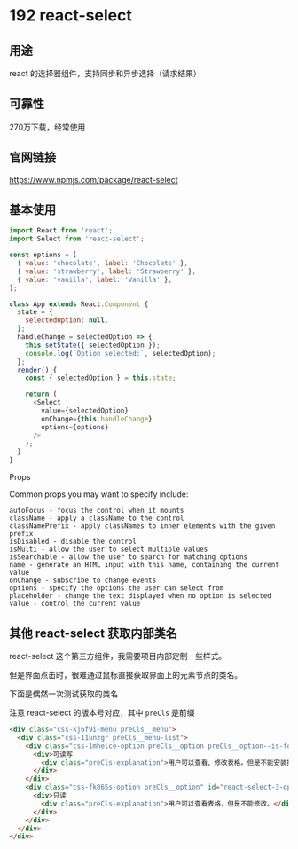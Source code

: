 # 192 react-select

## 用途

react 的选择器组件，支持同步和异步选择（请求结果）

## 可靠性

270万下载，经常使用

## 官网链接

https://www.npmjs.com/package/react-select


## 基本使用

```js
import React from 'react';
import Select from 'react-select';

const options = [
  { value: 'chocolate', label: 'Chocolate' },
  { value: 'strawberry', label: 'Strawberry' },
  { value: 'vanilla', label: 'Vanilla' },
];

class App extends React.Component {
  state = {
    selectedOption: null,
  };
  handleChange = selectedOption => {
    this.setState({ selectedOption });
    console.log(`Option selected:`, selectedOption);
  };
  render() {
    const { selectedOption } = this.state;

    return (
      <Select
        value={selectedOption}
        onChange={this.handleChange}
        options={options}
      />
    );
  }
}
```

Props

Common props you may want to specify include:

```
autoFocus - focus the control when it mounts
className - apply a className to the control
classNamePrefix - apply classNames to inner elements with the given prefix
isDisabled - disable the control
isMulti - allow the user to select multiple values
isSearchable - allow the user to search for matching options
name - generate an HTML input with this name, containing the current value
onChange - subscribe to change events
options - specify the options the user can select from
placeholder - change the text displayed when no option is selected
value - control the current value
```

## 其他 react-select 获取内部类名

react-select 这个第三方组件，我需要项目内部定制一些样式。

但是界面点击时，很难通过鼠标直接获取界面上的元素节点的类名。

下面是偶然一次测试获取的类名

注意 react-select 的版本号对应，其中 `preCls` 是前缀

~~~html
<div class="css-kj6f9i-menu preCls__menu">
  <div class="css-11unzgr preCls__menu-list">
    <div class="css-1mhelce-option preCls__option preCls__option--is-focused" id="react-select-3-option-0" tabindex="-1">
      <div>可读写
        <div class="preCls-explanation">用户可以查看、修改表格。但是不能安装插件和共享表格。</div>
      </div>
    </div>
    <div class="css-fk865s-option preCls__option" id="react-select-3-option-1" tabindex="-1">
      <div>只读
        <div class="preCls-explanation">用户可以查看表格，但是不能修改。</div>
      </div>
    </div>
  </div>
</div>
~~~
